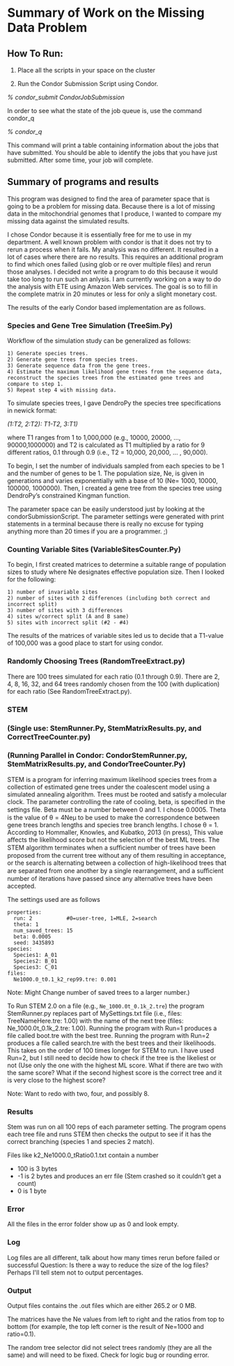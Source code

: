  Summary of Work on the Missing Data Problem
=============================================

## How To Run:

1) Place all the scripts in your space on the cluster

2) Run the Condor Submission Script using Condor.

*%  condor_submit CondorJobSubmission*

In order to see what the state of the job queue is, use the command condor_q

*%  condor_q*

This command will print a table containing information about the jobs that have submitted. You should be able to identify the jobs that you have just submitted. After some time, your job will complete. 



## Summary of programs and results

This program was designed to find the area of parameter space that is going to be a problem for missing data. Because there is a lot of missing data in the mitochondrial genomes that I produce, I wanted to compare my missing data against the simulated results.

I chose Condor because it is essentially free for me to use in my department. A well known problem with condor is that it does not try to rerun a process when it fails. 
My analysis was no different. It resulted in a lot of cases where there are no results. This requires an additional program to find which ones failed (using glob or re over multiple files) and rerun those analyses.
I decided not write a program to do this because it would take too long to run such an anlysis. I am currently working on a way to do the analysis with ETE using Amazon Web services.
The goal is so to fill in the complete matrix in 20 minutes or less for only a slight monetary cost.

The results of the early Condor based implementation are as follows.


### Species and Gene Tree Simulation (TreeSim.Py)

Workflow of the simulation study can be generalized as follows: 
```
1) Generate species trees.
2) Generate gene trees from species trees. 
3) Generate sequence data from the gene trees.
4) Estimate the maximum likelihood gene trees from the sequence data, reconstruct the species trees from the estimated gene trees and compare to step 1. 
5) Repeat step 4 with missing data.
```
To simulate species trees, I gave DendroPy the species tree specifications in newick format: 

*(1:T2,  2:T2): T1-T2, 3:T1)*

where T1 ranges from 1 to 1,000,000 (e.g., 10000, 20000, ..., 90000,1000000) and T2 is calculated as T1 multiplied by a ratio for 9 different ratios, 0.1 through 0.9 (i.e., T2 = 10,000, 20,000, … , 90,000). 

To begin, I set the number of individuals sampled from each species to be 1 and the number of genes to be 1. The population size, Ne, is given in generations and varies exponentially with a base of 10 (Ne= 1000, 10000, 100000, 1000000). Then, I created a gene tree from the species tree using DendroPy’s constrained Kingman function.

The parameter space can be easily understood just by looking at the condorSubmissionScript. The parameter settings were generated with print statements in a terminal because there is really no excuse for typing anything more than 20 times if you are a programmer. ;)

### Counting Variable Sites (VariableSitesCounter.Py)

To begin, I first created matrices to determine a suitable range of population sizes to study where Ne designates effective population size. Then I looked for the following: 
```
1) number of invariable sites 
2) number of sites with 2 differences (including both correct and incorrect split)
3) number of sites with 3 differences 
4) sites w/correct split (A and B same)
5) sites with incorrect split (#2 - #4)
```

The results of the matrices of variable sites led us to decide that a T1-value of 100,000 was a good place to start for using condor. 

### Randomly Choosing Trees (RandomTreeExtract.py)

There are 100 trees simulated for each ratio (0.1 through 0.9). There are 2, 4, 8, 16, 32, and 64 trees randomly chosen from the 100 (with duplication) for each ratio (See RandomTreeExtract.py).

### STEM 
### (Single use: StemRunner.Py, StemMatrixResults.py, and CorrectTreeCounter.py) 
### (Running Parallel in Condor: CondorStemRunner.py, StemMatrixResults.py, and CondorTreeCounter.Py)

STEM is a program for inferring maximum likelihood species trees from a collection of estimated gene trees under the coalescent model using a simulated annealing algorithm. Trees must be rooted and satisfy a molecular clock. The parameter controlling the rate of cooling, beta, is specified in the settings ﬁle. Beta must be a number between 0 and 1. I chose 0.0005. Theta is the value of θ = 4Neµ to be used to make the correspondence between gene trees branch lengths and species tree branch lengths. I chose θ = 1.  According to Hommaller, Knowles, and Kubatko, 2013 (in press), This value affects the likelihood score but not the selection of the best ML trees. The STEM algorithm terminates when  a suﬃcient number of trees have been proposed from the current tree without any of them resulting in acceptance, or the search is alternating between a collection of high-likelihood trees that are separated from one another by a single rearrangement, and a suﬃcient number of iterations have passed since any alternative trees have been accepted.

The settings used are as follows

```
properties:
  run: 2           #0=user-tree, 1=MLE, 2=search
  theta: 1
  num_saved_trees: 15
  beta: 0.0005
  seed: 3435893
species:
  Species1: A_01
  Species2: B_01
  Species3: C_01
files:
  Ne1000.0_t0.1_k2_rep99.tre: 0.001
```
Note: Might Change number of saved trees to a larger number.)

To Run STEM 2.0 on a file (e.g., ```Ne_1000.0t_0.1k_2.tre```) the program StemRunner.py replaces part of MySettings.txt file (i.e., files: TreeNameHere.tre: 1.00) with the name of the next tree (files: Ne_1000.0t_0.1k_2.tre: 1.00). Running the program with Run=1 produces a file called boot.tre with the best tree.
Running the program with Run=2 produces a file called search.tre with the best trees and their likelihoods. This takes on the order of 100 times longer for STEM to run. I have used Run=2, but I still need to decide how to check if the tree is the likeliest or not (Use only the one with the highest ML score. What if there are two with the same score? What if the second highest score is the correct tree and it is very close to the highest score?

Note: Want to redo with two, four, and possibly 8.

### Results
Stem was run on all 100 reps of each parameter setting. 
The program opens each tree file and runs STEM then checks the output to see if it has the correct branching (species 1 and species 2 match).

Files like k2_Ne1000.0_tRatio0.1.txt contain a number

- 100 is 3 bytes
- -1 is 2 bytes and produces an err file (Stem crashed so it couldn’t get a count)
- 0 is 1 byte 

### Error
All the files in the error folder show up as 0 and look empty.

### Log 
Log files are all different, talk about how many times rerun before failed or successful
Question: Is there a way to reduce the size of the log files? Perhaps I'll tell stem not to output percentages.

### Output 
Output files contains the .out files which are either 265.2 or 0 MB. 

The matrices have the Ne values from left to right and the ratios from top to bottom (for example, the top left corner is the result of Ne=1000 and ratio=0.1).

The random tree selector did not select trees randomly (they are all the same) and will need to be fixed. Check for logic bug or rounding error.


